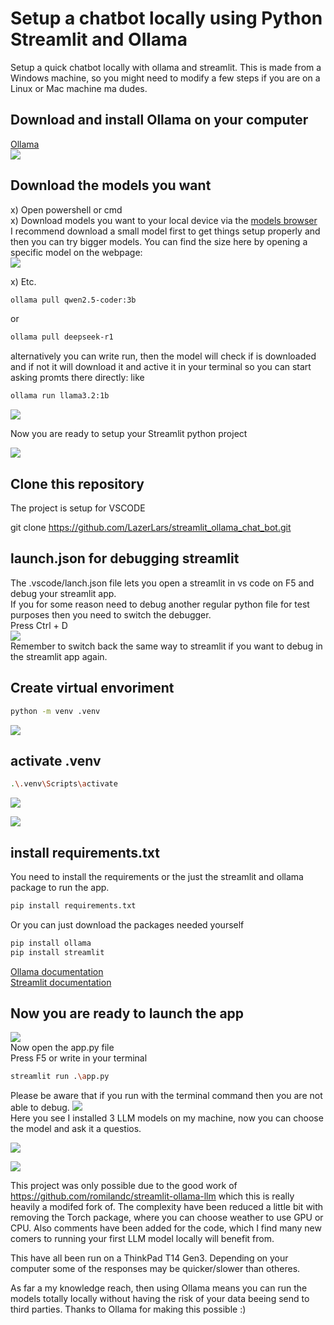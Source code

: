 # Setup a chatbot locally using Python Streamlit and Ollama
Setup a quick chatbot locally with ollama and streamlit. This is made from a Windows machine, so you might need to modify a few steps if you are on a Linux or Mac machine ma dudes.

## Download and install Ollama on your computer
[Ollama](https://ollama.com/)  
![](img/oolama_web.png)

## Download the models you want
x) Open powershell or cmd  
x) Download models you want to your local device via the [models browser](https://ollama.com/search)  
I recommend download a small model first to get things setup properly and then you can try bigger models. You can find the size here by opening a specific model on the webpage:  
![](img/download_model_example.png)

x) Etc. 
 ```bash
ollama pull qwen2.5-coder:3b
 ```
   or
```bash
ollama pull deepseek-r1
```
alternatively you can write run, then the model will check if is downloaded and if not it will download it and active it in your terminal so you can start asking promts there directly: like
```bash
ollama run llama3.2:1b
```

![](img/download_model_cmd.png)

Now you are ready to setup your Streamlit python project  

![](img/confetti.gif)
## Clone this repository
The project is setup for VSCODE

git clone https://github.com/LazerLars/streamlit_ollama_chat_bot.git

## launch.json for debugging streamlit
The .vscode/lanch.json file lets you open a streamlit in vs code on F5 and debug your streamlit app.  
If you for some reason need to debug another regular python file for test purposes then you need to switch the debugger.  
Press Ctrl + D  
![](img/change_debugger_vs_code.png)  
Remember to switch back the same way to streamlit if you want to debug in the streamlit app again.

## Create virtual envoriment
```bash
python -m venv .venv
```
![](img/create_venv.png)

## activate .venv
```bash
.\.venv\Scripts\activate
```
![](img/activate_venv.png)  
  
![](img/venv_activated.jpg)

## install requirements.txt
You need to install the requirements or the just the streamlit and ollama package to run the app.

```bash
pip install requirements.txt

```
Or you can just download the packages needed yourself
```bash
pip install ollama
pip install streamlit
```
[Ollama documentation](https://github.com/ollama/ollama-python)  
[Streamlit documentation](https://docs.streamlit.io/develop/api-reference)

## Now you are ready to launch the app
![](img/salt_maker.gif)  
Now open the app.py file  
Press F5 or write in your terminal 
```bash
streamlit run .\app.py
```
Please be aware that if you run with the terminal command then you are not able to debug.
![](img/initial_run_of_app.png)  
Here you see I installed 3 LLM models on my machine, now you can choose the model and ask it a questios.  

![](img/llm_response.gif)

![](img/app_in_use.py.png)

This project was only possible due to the good work of https://github.com/romilandc/streamlit-ollama-llm which this is really heavily a modifed fork of.
The complexity have been reduced a little bit with removing the Torch package, where you can choose weather to use GPU or CPU. Also comments have been added for the code, which I find many new comers to running your first LLM model locally will benefit from. 

This have all been run on a ThinkPad T14 Gen3. Depending on your computer some of the responses may be quicker/slower than otheres.  

As far a my knowledge reach, then using Ollama means you can run the models totally locally without having the risk of your data beeing send to third parties. Thanks to Ollama for making this possible :) 
